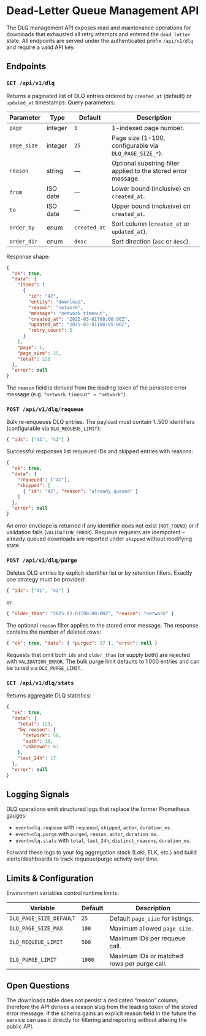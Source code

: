 # Dead-Letter Queue Management API

The DLQ management API exposes read and maintenance operations for downloads that
exhausted all retry attempts and entered the `dead_letter` state. All endpoints
are served under the authenticated prefix `/api/v1/dlq` and require a valid
API key.

## Endpoints

### `GET /api/v1/dlq`

Returns a paginated list of DLQ entries ordered by `created_at` (default) or
`updated_at` timestamps. Query parameters:

| Parameter   | Type      | Default | Description |
|-------------|-----------|---------|-------------|
| `page`      | integer   | `1`     | 1-indexed page number. |
| `page_size` | integer   | `25`    | Page size (1-100, configurable via `DLQ_PAGE_SIZE_*`). |
| `reason`    | string    | —       | Optional substring filter applied to the stored error message. |
| `from`      | ISO date  | —       | Lower bound (inclusive) on `created_at`. |
| `to`        | ISO date  | —       | Upper bound (inclusive) on `created_at`. |
| `order_by`  | enum      | `created_at` | Sort column (`created_at` or `updated_at`). |
| `order_dir` | enum      | `desc`  | Sort direction (`asc` or `desc`). |

Response shape:

```json
{
  "ok": true,
  "data": {
    "items": [
      {
        "id": "42",
        "entity": "download",
        "reason": "network",
        "message": "network timeout",
        "created_at": "2025-03-01T08:00:00Z",
        "updated_at": "2025-03-01T08:05:00Z",
        "retry_count": 5
      }
    ],
    "page": 1,
    "page_size": 25,
    "total": 128
  },
  "error": null
}
```

The `reason` field is derived from the leading token of the persisted error
message (e.g. `"network timeout" → "network"`).

### `POST /api/v1/dlq/requeue`

Bulk re-enqueues DLQ entries. The payload must contain 1..500 identifiers
(configurable via `DLQ_REQUEUE_LIMIT`):

```json
{ "ids": ["41", "42"] }
```

Successful responses list requeued IDs and skipped entries with reasons:

```json
{
  "ok": true,
  "data": {
    "requeued": ["41"],
    "skipped": [
      { "id": "42", "reason": "already_queued" }
    ]
  },
  "error": null
}
```

An error envelope is returned if any identifier does not exist (`NOT_FOUND`) or
if validation fails (`VALIDATION_ERROR`). Requeue requests are idempotent –
already queued downloads are reported under `skipped` without modifying state.

### `POST /api/v1/dlq/purge`

Deletes DLQ entries by explicit identifier list or by retention filters.
Exactly one strategy must be provided:

```json
{ "ids": ["41", "42"] }
```

or

```json
{ "older_than": "2025-02-01T00:00:00Z", "reason": "network" }
```

The optional `reason` filter applies to the stored error message. The response
contains the number of deleted rows:

```json
{ "ok": true, "data": { "purged": 37 }, "error": null }
```

Requests that omit both `ids` and `older_than` (or supply both) are rejected
with `VALIDATION_ERROR`. The bulk purge limit defaults to 1 000 entries and can
be tuned via `DLQ_PURGE_LIMIT`.

### `GET /api/v1/dlq/stats`

Returns aggregate DLQ statistics:

```json
{
  "ok": true,
  "data": {
    "total": 123,
    "by_reason": {
      "network": 50,
      "auth": 10,
      "unknown": 63
    },
    "last_24h": 17
  },
  "error": null
}
```

## Logging Signals

DLQ operations emit structured logs that replace the former Prometheus gauges:

- `event=dlq.requeue` with `requeued`, `skipped`, `actor`, `duration_ms`.
- `event=dlq.purge` with `purged`, `reason`, `actor`, `duration_ms`.
- `event=dlq.stats` with `total`, `last_24h`, `distinct_reasons`, `duration_ms`.

Forward these logs to your log aggregation stack (Loki, ELK, etc.) and build
alerts/dashboards to track requeue/purge activity over time.

## Limits & Configuration

Environment variables control runtime limits:

| Variable | Default | Description |
|----------|---------|-------------|
| `DLQ_PAGE_SIZE_DEFAULT` | `25` | Default `page_size` for listings. |
| `DLQ_PAGE_SIZE_MAX` | `100` | Maximum allowed `page_size`. |
| `DLQ_REQUEUE_LIMIT` | `500` | Maximum IDs per requeue call. |
| `DLQ_PURGE_LIMIT` | `1000` | Maximum IDs or matched rows per purge call. |

## Open Questions

The downloads table does not persist a dedicated “reason” column; therefore the
API derives a reason slug from the leading token of the stored error message.
If the schema gains an explicit reason field in the future the service can use
it directly for filtering and reporting without altering the public API.

